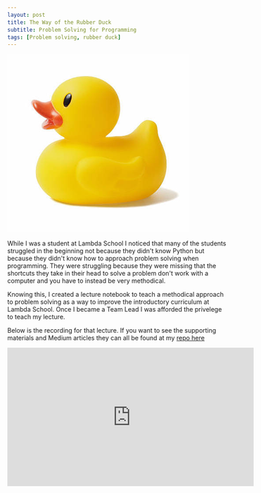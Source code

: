 ```yaml
---
layout: post
title: The Way of the Rubber Duck
subtitle: Problem Solving for Programming
tags: [Problem solving, rubber duck]
---
```

![duck](/img/Rubberduck.jpg)

While I was a student at Lambda School I noticed that many of the students struggled in the beginning not because they didn't know Python but because they didn't know how to approach problem solving when programming. They were struggling because they were missing that the shortcuts they take in their head to solve a problem don't work with a computer and you have to instead be very methodical.

Knowing this, I created a lecture notebook to teach a methodical approach to problem solving as a way to improve the introductory curriculum at Lambda School. Once I became a Team Lead I was afforded the privelege to teach my lecture. 

Below is the recording for that lecture. If you want to see the supporting materials and Medium articles they can all be found at my [repo here](https://github.com/bundickm/Programmatic_Problem_Solving)


<iframe width="560" height="315" src="https://www.youtube.com/embed/sUgmKZ7Bz_s" frameborder="0" allow="accelerometer; autoplay; encrypted-media; gyroscope; picture-in-picture" allowfullscreen></iframe>
